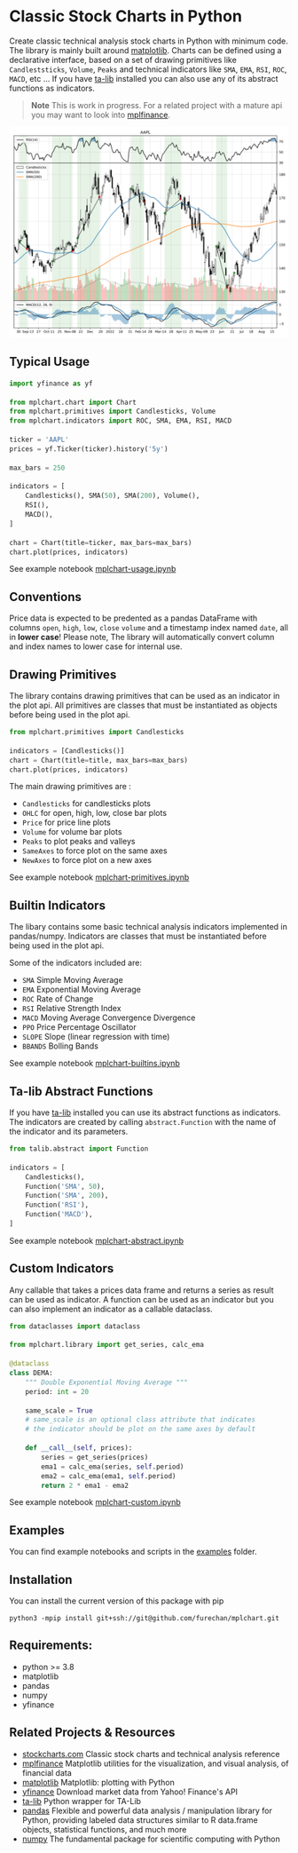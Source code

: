 # Classic Stock Charts in Python


Create classic technical analysis stock charts in Python with minimum code.
The library is mainly built around [matplotlib](https://github.com/matplotlib/matplotlib). 
Charts can be defined using a declarative interface,
based on a set of drawing primitives like `Candleststicks`, `Volume`, `Peaks`
and technical indicators like `SMA`, `EMA`, `RSI`, `ROC`, `MACD`, etc ...
If you have [ta-lib](https://github.com/mrjbq7/ta-lib) installed you can also
use any of its abstract functions as indicators.


> **Note**
This is work in progress. For a related project with a mature api you may want to look into
[mplfinance](https://pypi.org/project/mplfinance/).


![Showcase Chart](/output/showcase.svg "Showcase")


## Typical Usage

```python
import yfinance as yf

from mplchart.chart import Chart
from mplchart.primitives import Candlesticks, Volume
from mplchart.indicators import ROC, SMA, EMA, RSI, MACD

ticker = 'AAPL'
prices = yf.Ticker(ticker).history('5y')

max_bars = 250

indicators = [
    Candlesticks(), SMA(50), SMA(200), Volume(),
    RSI(),
    MACD(),
]

chart = Chart(title=ticker, max_bars=max_bars)
chart.plot(prices, indicators)
```

See example notebook [mplchart-usage.ipynb](/examples/mplchart-usage.ipynb) 


## Conventions

Price data is expected to be predented as a pandas DataFrame
with columns `open`, `high`, `low`, `close` `volume`
and a timestamp index named `date`, all in **lower case**!
Please note, The library will automatically convert column
and index names to lower case for internal use.


## Drawing Primitives

The library contains drawing primitives that can be used as an indicator in the plot api.
All primitives are classes that must be instantiated as objects before being used in the plot api.

```python
from mplchart.primitives import Candlesticks

indicators = [Candlesticks()]
chart = Chart(title=title, max_bars=max_bars)
chart.plot(prices, indicators)
```

The main drawing primitives are :
- `Candlesticks` for candlesticks plots
- `OHLC` for open, high, low, close bar plots
- `Price` for price line plots
- `Volume` for volume bar plots
- `Peaks` to plot peaks and valleys
- `SameAxes` to force plot on the same axes
- `NewAxes` to force plot on a new axes

See example notebook [mplchart-primitives.ipynb](/examples/mplchart-primitives.ipynb) 

## Builtin Indicators

The libary contains some basic technical analysis indicators implemented in pandas/numpy.
Indicators are classes that must be instantiated before being used in the plot api.

Some of the indicators included are:

- `SMA` Simple Moving Average
- `EMA` Exponential Moving Average
- `ROC` Rate of Change
- `RSI` Relative Strength Index
- `MACD` Moving Average Convergence Divergence
- `PPO` Price Percentage Oscillator 
- `SLOPE` Slope (linear regression with time)
- `BBANDS` Bolling Bands

See example notebook [mplchart-builtins.ipynb](/examples/mplchart-builtins.ipynb) 

## Ta-lib Abstract Functions

If you have [ta-lib](https://github.com/mrjbq7/ta-lib) installed you can use its abstract functions as indicators.
The indicators are created by calling `abstract.Function` with the name of the indicator and its parameters.

```python
from talib.abstract import Function

indicators = [
    Candlesticks(),
    Function('SMA', 50),
    Function('SMA', 200),
    Function('RSI'),
    Function('MACD'),
]
```
 
See example notebook [mplchart-abstract.ipynb](/examples/mplchart-talib.ipynb) 


## Custom Indicators

Any callable that takes a prices data frame and returns a series as result can be used as indicator.
A function can be used as an indicator but you can also implement an indicator as a callable dataclass.

```python
from dataclasses import dataclass

from mplchart.library import get_series, calc_ema

@dataclass
class DEMA:
    """ Double Exponential Moving Average """
    period: int = 20

    same_scale = True
    # same_scale is an optional class attribute that indicates
    # the indicator should be plot on the same axes by default

    def __call__(self, prices):
        series = get_series(prices)
        ema1 = calc_ema(series, self.period)
        ema2 = calc_ema(ema1, self.period)
        return 2 * ema1 - ema2

```

See example notebook [mplchart-custom.ipynb](/examples/mplchart-custom.ipynb) 


## Examples

You can find example notebooks and scripts in the [examples](/examples/) folder. 

## Installation

You can install the current version of this package with pip

```console
python3 -mpip install git+ssh://git@github.com/furechan/mplchart.git
```

## Requirements:

- python >= 3.8
- matplotlib
- pandas
- numpy
- yfinance


## Related Projects & Resources
- [stockcharts.com](https://stockcharts.com/) Classic stock charts and technical analysis reference
- [mplfinance](https://pypi.org/project/mplfinance/) Matplotlib utilities for the visualization,
and visual analysis, of financial data
- [matplotlib](https://github.com/matplotlib/matplotlib) Matplotlib: plotting with Python
- [yfinance](https://github.com/ranaroussi/yfinance) Download market data from Yahoo! Finance's API
- [ta-lib](https://github.com/mrjbq7/ta-lib) Python wrapper for TA-Lib
- [pandas](https://github.com/pandas-dev/pandas) Flexible and powerful data analysis / manipulation library
for Python, providing labeled data structures similar to R data.frame objects,
statistical functions, and much more
- [numpy](https://github.com/numpy/numpy) The fundamental package for scientific computing with Python
